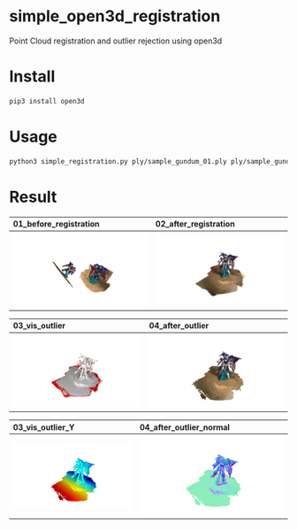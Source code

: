 # simple_open3d_registration

Point Cloud registration and outlier rejection using open3d

# Install

```bash
pip3 install open3d
```

# Usage

```bash
python3 simple_registration.py ply/sample_gundum_01.ply ply/sample_gundum_02.ply
```

# Result

|01_before_registration|02_after_registration|
|:---|:---|
|![01_before_registration](01_before_registration.png)|![02_after_registration](02_after_registration.png)|

|03_vis_outlier|04_after_outlier|
|:---|:---|
|![03_vis_outlier](03_vis_outlier.png)|![04_after_outlier](04_after_outlier.png)|

|03_vis_outlier_Y|04_after_outlier_normal|
|:---|:---|
|![03_vis_outlier_Y](04_after_outlier_Y.png)|![04_after_outlier_normal](04_after_outlier_normal.png)|

